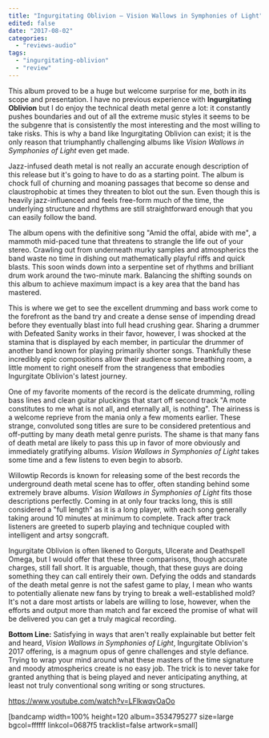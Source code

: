 ```yaml
---
title: "Ingurgitating Oblivion – Vision Wallows in Symphonies of Light"
edited: false
date: "2017-08-02"
categories:
  - "reviews-audio"
tags:
  - "ingurgitating-oblivion"
  - "review"
---
```


This album proved to be a huge but welcome surprise for me, both in its scope and presentation. I have no previous experience with **Ingurgitating Oblivion** but I do enjoy the technical death metal genre a lot: it constantly pushes boundaries and out of all the extreme music styles it seems to be the subgenre that is consistently the most interesting and the most willing to take risks. This is why a band like Ingurgitating Oblivion can exist; it is the only reason that triumphantly challenging albums like _Vision Wallows in Symphonies of Light_ even get made.

Jazz-infused death metal is not really an accurate enough description of this release but it's going to have to do as a starting point. The album is chock full of churning and moaning passages that become so dense and claustrophobic at times they threaten to blot out the sun. Even though this is heavily jazz-influenced and feels free-form much of the time, the underlying structure and rhythms are still straightforward enough that you can easily follow the band.

The album opens with the definitive song "Amid the offal, abide with me", a mammoth mid-paced tune that threatens to strangle the life out of your stereo. Crawling out from underneath murky samples and atmospherics the band waste no time in dishing out mathematically playful riffs and quick blasts. This soon winds down into a serpentine set of rhythms and brilliant drum work around the two-minute mark. Balancing the shifting sounds on this album to achieve maximum impact is a key area that the band has mastered.

This is where we get to see the excellent drumming and bass work come to the forefront as the band try and create a dense sense of impending dread before they eventually blast into full head crushing gear. Sharing a drummer with Defeated Sanity works in their favor, however, I was shocked at the stamina that is displayed by each member, in particular the drummer of another band known for playing primarily shorter songs. Thankfully these incredibly epic compositions allow their audience some breathing room, a little moment to right oneself from the strangeness that embodies Ingurgitate Oblivion's latest journey.

One of my favorite moments of the record is the delicate drumming, rolling bass lines and clean guitar pluckings that start off second track "A mote constitutes to me what is not all, and eternally all, is nothing". The airiness is a welcome reprieve from the mania only a few moments earlier. These strange, convoluted song titles are sure to be considered pretentious and off-putting by many death metal genre purists. The shame is that many fans of death metal are likely to pass this up in favor of more obviously and immediately gratifying albums. _Vision Wallows in Symphonies of Light_ takes some time and a few listens to even begin to absorb.         

Willowtip Records is known for releasing some of the best records the underground death metal scene has to offer, often standing behind some extremely brave albums. _Vision Wallows in Symphonies of Light_ fits those descriptions perfectly. Coming in at only four tracks long, this is still considered a "full length" as it is a long player, with each song generally taking around 10 minutes at minimum to complete. Track after track listeners are greeted to superb playing and technique coupled with intelligent and artsy songcraft.

Ingurgitate Oblivion is often likened to Gorguts, Ulcerate and Deathspell Omega, but I would offer that these three comparisons, though accurate charges, still fall short. It is arguable, though, that these guys are doing something they can call entirely their own. Defying the odds and standards of the death metal genre is not the safest game to play, I mean who wants to potentially alienate new fans by trying to break a well-established mold? It's not a dare most artists or labels are willing to lose, however, when the efforts and output more than match and far exceed the promise of what will be delivered you can get a truly magical recording.

**Bottom Line:** Satisfying in ways that aren't really explainable but better felt and heard, _Vision Wallows in Symphonies of Light_, Ingurgitate Oblivion's 2017 offering, is a magnum opus of genre challenges and style defiance. Trying to wrap your mind around what these masters of the time signature and moody atmospherics create is no easy job. The trick is to never take for granted anything that is being played and never anticipating anything, at least not truly conventional song writing or song structures.     

https://www.youtube.com/watch?v=LFlkwqvOaOo

\[bandcamp width=100% height=120 album=3534795277 size=large bgcol=ffffff linkcol=0687f5 tracklist=false artwork=small\]
